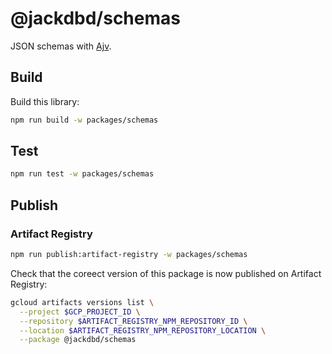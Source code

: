 # @jackdbd/schemas

JSON schemas with [Ajv](https://ajv.js.org/).

## Build

Build this library:

```sh
npm run build -w packages/schemas
```

## Test

```sh
npm run test -w packages/schemas
```

## Publish

### Artifact Registry

```sh
npm run publish:artifact-registry -w packages/schemas
```

Check that the coreect version of this package is now published on Artifact Registry:

```sh
gcloud artifacts versions list \
  --project $GCP_PROJECT_ID \
  --repository $ARTIFACT_REGISTRY_NPM_REPOSITORY_ID \
  --location $ARTIFACT_REGISTRY_NPM_REPOSITORY_LOCATION \
  --package @jackdbd/schemas
```
